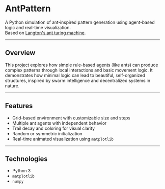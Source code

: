 # AntPattern

A Python simulation of ant-inspired pattern generation using agent-based logic and real-time visualization.  
Based on [Langton's ant turing machine](https://en.wikipedia.org/wiki/Langton%27s_ant).


---

## Overview

This project explores how simple rule-based agents (like ants) can produce complex patterns through local interactions and basic movement logic. It demonstrates how minimal logic can lead to beautiful, self-organized structures, inspired by swarm intelligence and decentralized systems in nature.

---

## Features

- Grid-based environment with customizable size and steps
- Multiple ant agents with independent behavior
- Trail decay and coloring for visual clarity
- Random or symmetric initialization
- Real-time animated visualization using `matplotlib`

---

## Technologies

- Python 3
- `matplotlib`
- `numpy`
